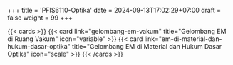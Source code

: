 +++
title = 'PFIS6110-Optika'
date = 2024-09-13T17:02:29+07:00
draft = false
weight = 99
+++


{{< cards >}}
  {{< card link="gelombang-em-vakum" title="Gelombang EM di Ruang Vakum" icon="variable" >}}
  {{< card link="em-di-material-dan-hukum-dasar-optika" title="Gelombang EM di Material dan Hukum Dasar Optika" icon="scale" >}}
{{< /cards >}}
